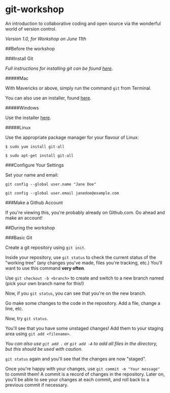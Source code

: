 # git-workshop

An introduction to collaborative coding and open source via the wonderful world of version control.

*Version 1.0, for Workshop on June 11th*

##Before the workshop

###Install Git

*Full instructions for installing git can be found [here](https://git-scm.com/book/en/v2/Getting-Started-Installing-Git).*

#####Mac

With Mavericks or above, simply run the command `git` from Terminal.

You can also use an installer, found [here](https://git-scm.com/download/mac).

#####Windows

Use the installer [here](https://git-scm.com/download/win).

#####Linux

Use the appropriate package manager for your flavour of Linux:

`$ sudo yum install git-all`

`$ sudo apt-get install git-all`

###Configure Your Settings

Set your name and email:

`git config --global user.name "Jane Doe"`

`git config --global user.email janedoe@example.com`

###Make a Github Account

If you're viewing this, you're probably already on Github.com. Go ahead and make an account!

##During the workshop

###Basic Git

Create a git repository using `git init`.

Inside your repository, use `git status` to check the current status of the "working tree" (any changes you've made, files you're tracking, etc.) You'll want to use this command **very often**.

Use `git checkout -b <branch>` to create and switch to a new branch named <branch> (pick your own branch name for this!)

Now, if you `git status`, you can see that you're on the new branch.

Go make some changes to the code in the repository. Add a file, change a line, etc.

Now, try `git status`.

You'll see that you have some unstaged changes! Add them to your staging area using `git add <filename>`.

*You can also use `git add .` or `git add -A` to add all files in the directory, but this should be used with caution.*

`git status` again and you'll see that the changes are now "staged".

Once you're happy with your changes, use `git commit -m "Your message"` to commit them! A commit is a record of changes in the repository. Later on, you'll be able to see your changes at each commit, and roll back to a previous commit if necessary.
